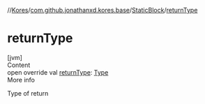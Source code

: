 //[Kores](../../index.md)/[com.github.jonathanxd.kores.base](../index.md)/[StaticBlock](index.md)/[returnType](return-type.md)



# returnType  
[jvm]  
Content  
open override val [returnType](return-type.md): [Type](https://docs.oracle.com/javase/8/docs/api/java/lang/reflect/Type.html)  
More info  


Type of return

  



